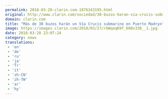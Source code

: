 ```yaml
---
permalink: 2018-03-28-clarin.com-1876343195.html
original: http://www.clarin.com/sociedad/30-buzos-haran-via-crucis-submarino-puerto-madryn_0_BkSKtqt5z.html
domain: clarin.com
title: "Más de 30 buzos harán un Vía Crucis submarino en Puerto Madryn"
image: https://images.clarin.com/2018/03/27/rkWqoqK9f_600x338__1.jpg
date: 2018-03-28 23:07:24
category: news
translations: 
 - 'en'
 - 'de'
 - 'ru'
 - 'ja'
 - 'fr'
 - 'it'
 - 'zh-CN'
 - 'zh-TW'
 - 'ar'
 - 'hy'
---
```


